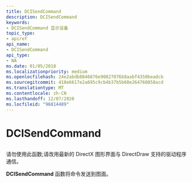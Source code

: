```yaml
---
title: DCISendCommand
description: DCISendCommand
keywords:
- DCISendCommand 显示设备
topic_type:
- apiref
api_name:
- DCISendCommand
api_type:
- NA
ms.date: 01/05/2018
ms.localizationpriority: medium
ms.openlocfilehash: 24e2abdb8846876e90827076b8aabf4350beadcb
ms.sourcegitcommit: 418e6617e2a695c9cb4b37b5b60e264760858acd
ms.translationtype: MT
ms.contentlocale: zh-CN
ms.lasthandoff: 12/07/2020
ms.locfileid: "96814489"
---
```

# <a name="dcisendcommand"></a>DCISendCommand


## <span id="ddk_dcisendcommand_gg"></span><span id="DDK_DCISENDCOMMAND_GG"></span>


请勿使用此函数;请改用最新的 DirectX 图形界面与 DirectDraw 支持的驱动程序通信。

**DCISendCommand** 函数将命令发送到图面。

 

 





